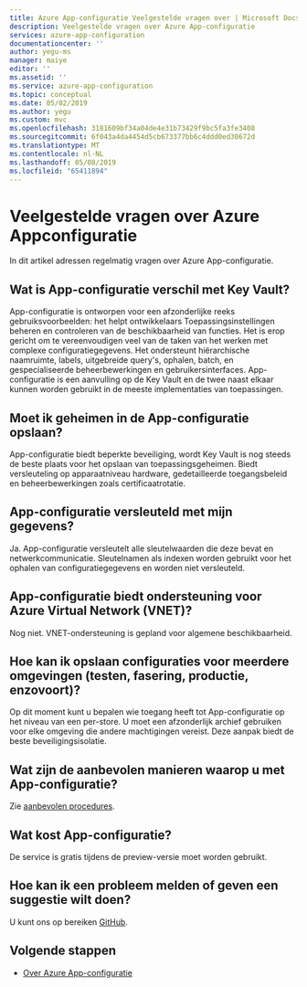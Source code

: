 ```yaml
---
title: Azure App-configuratie Veelgestelde vragen over | Microsoft Docs
description: Veelgestelde vragen over Azure App-configuratie
services: azure-app-configuration
documentationcenter: ''
author: yegu-ms
manager: maiye
editor: ''
ms.assetid: ''
ms.service: azure-app-configuration
ms.topic: conceptual
ms.date: 05/02/2019
ms.author: yegu
ms.custom: mvc
ms.openlocfilehash: 3181609bf34a04de4e31b73429f9bc5fa3fe3408
ms.sourcegitcommit: 6f043a4da4454d5cb673377bb6c4ddd0ed30672d
ms.translationtype: MT
ms.contentlocale: nl-NL
ms.lasthandoff: 05/08/2019
ms.locfileid: "65411894"
---
```

# <a name="azure-app-configuration-faq"></a>Veelgestelde vragen over Azure Appconfiguratie

In dit artikel adressen regelmatig vragen over Azure App-configuratie.

## <a name="how-is-app-configuration-different-from-key-vault"></a>Wat is App-configuratie verschil met Key Vault?

App-configuratie is ontworpen voor een afzonderlijke reeks gebruiksvoorbeelden: het helpt ontwikkelaars Toepassingsinstellingen beheren en controleren van de beschikbaarheid van functies. Het is erop gericht om te vereenvoudigen veel van de taken van het werken met complexe configuratiegegevens. Het ondersteunt hiërarchische naamruimte, labels, uitgebreide query's, ophalen, batch, en gespecialiseerde beheerbewerkingen en gebruikersinterfaces. App-configuratie is een aanvulling op de Key Vault en de twee naast elkaar kunnen worden gebruikt in de meeste implementaties van toepassingen.

## <a name="should-i-store-secrets-in-app-configuration"></a>Moet ik geheimen in de App-configuratie opslaan?

App-configuratie biedt beperkte beveiliging, wordt Key Vault is nog steeds de beste plaats voor het opslaan van toepassingsgeheimen. Biedt versleuteling op apparaatniveau hardware, gedetailleerde toegangsbeleid en beheerbewerkingen zoals certificaatrotatie.

## <a name="does-app-configuration-encrypt-my-data"></a>App-configuratie versleuteld met mijn gegevens?

Ja. App-configuratie versleutelt alle sleutelwaarden die deze bevat en netwerkcommunicatie. Sleutelnamen als indexen worden gebruikt voor het ophalen van configuratiegegevens en worden niet versleuteld.

## <a name="does-app-configuration-support-azure-virtual-network-vnet"></a>App-configuratie biedt ondersteuning voor Azure Virtual Network (VNET)?

Nog niet. VNET-ondersteuning is gepland voor algemene beschikbaarheid.

## <a name="how-should-i-store-configurations-for-multiple-environments-test-staging-production-and-so-on"></a>Hoe kan ik opslaan configuraties voor meerdere omgevingen (testen, fasering, productie, enzovoort)?

Op dit moment kunt u bepalen wie toegang heeft tot App-configuratie op het niveau van een per-store. U moet een afzonderlijk archief gebruiken voor elke omgeving die andere machtigingen vereist. Deze aanpak biedt de beste beveiligingsisolatie.

## <a name="what-are-the-recommended-ways-to-use-app-configuration"></a>Wat zijn de aanbevolen manieren waarop u met App-configuratie?

Zie [aanbevolen procedures](./howto-best-practices.md).

## <a name="how-much-does-app-configuration-cost"></a>Wat kost App-configuratie?

De service is gratis tijdens de preview-versie moet worden gebruikt.

## <a name="how-can-i-report-an-issue-or-give-a-suggestion"></a>Hoe kan ik een probleem melden of geven een suggestie wilt doen?

U kunt ons op bereiken [GitHub](https://github.com/Azure/AppConfiguration/issues).

## <a name="next-steps"></a>Volgende stappen

* [Over Azure App-configuratie](./overview.md)
